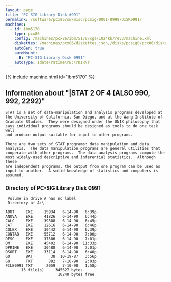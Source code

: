 ```yaml
---
layout: page
title: "PC-SIG Library Disk #991"
permalink: /software/pcx86/sw/misc/pcsig/0001-0999/DISK0991/
machines:
  - id: ibm5170
    type: pcx86
    config: /machines/pcx86/ibm/5170/cga/1024kb/rev3/machine.xml
    diskettes: /machines/pcx86/diskettes.json,/disks/pcsig0/pcx86/diskettes.json
    autoGen: true
    autoMount:
      B: "PC-SIG Library Disk 0991"
    autoType: $date\r$time\rB:\rDIR\r
---
```


{% include machine.html id="ibm5170" %}

## Information about "|STAT 2 OF 4 (ALSO 990, 992, 2292)"

    STAT is a set of data-manipulation and analysis programs developed at
    the University of California, San Diego, and at the Wang Institute of
    Graduate Studies.  They were designed under the UNIX philosophy that
    says individual programs should be designed as tools to do one task well
    and produce output suitable for input to other programs.
    
    There are two sets of STAT programs: data manipulation and data
    analysis.  The data manipulation programs are general utilities that
    cooperate with other programs.  The data analysis programs compute the
    most widely-used descriptive and inferential statistics.  Although these
    are independent programs, the output from one program can be used as
    input to another.  A solid knowledge of statistics and computers is
    assumed.

### Directory of PC-SIG Library Disk 0991

     Volume in drive A has no label
     Directory of A:\

    ABUT     EXE     15934   6-14-90   6:39p
    ANOVA    EXE     41826   6-14-90   6:44p
    CALC     EXE     39808   6-14-90   6:45p
    CAT      EXE     12616   6-14-90   6:46p
    COLEX    EXE     30442   6-14-90   6:39p
    CONTAB   EXE     55712   6-14-90   7:00p
    DESC     EXE     37306   6-14-90   7:01p
    DM       EXE     45402   6-14-90  11:33p
    DPRIME   EXE     30488   6-14-90   7:01p
    DSORT    EXE     33114   6-14-90   6:40p
    GO       BAT        38  10-19-87   3:56p
    GO       TXT       882   7-10-90   2:03p
    FILE0991 TXT      2059   7-10-90   1:58p
           13 file(s)     345627 bytes
                           10240 bytes free
